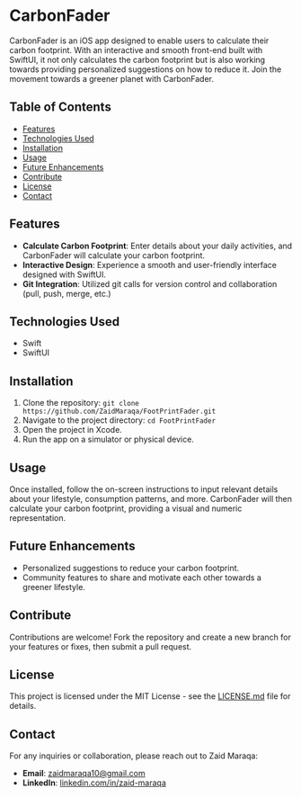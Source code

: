 
# CarbonFader

CarbonFader is an iOS app designed to enable users to calculate their carbon footprint. With an interactive and smooth front-end built with SwiftUI, it not only calculates the carbon footprint but is also working towards providing personalized suggestions on how to reduce it. Join the movement towards a greener planet with CarbonFader.

## Table of Contents

- [Features](#features)
- [Technologies Used](#technologies-used)
- [Installation](#installation)
- [Usage](#usage)
- [Future Enhancements](#future-enhancements)
- [Contribute](#contribute)
- [License](#license)
- [Contact](#contact)

## Features

- **Calculate Carbon Footprint**: Enter details about your daily activities, and CarbonFader will calculate your carbon footprint.
- **Interactive Design**: Experience a smooth and user-friendly interface designed with SwiftUI.
- **Git Integration**: Utilized git calls for version control and collaboration (pull, push, merge, etc.)

## Technologies Used

- Swift
- SwiftUI

## Installation

1. Clone the repository: `git clone https://github.com/ZaidMaraqa/FootPrintFader.git`
2. Navigate to the project directory: `cd FootPrintFader`
3. Open the project in Xcode.
4. Run the app on a simulator or physical device.

## Usage

Once installed, follow the on-screen instructions to input relevant details about your lifestyle, consumption patterns, and more. CarbonFader will then calculate your carbon footprint, providing a visual and numeric representation.

## Future Enhancements

- Personalized suggestions to reduce your carbon footprint.
- Community features to share and motivate each other towards a greener lifestyle.

## Contribute

Contributions are welcome! Fork the repository and create a new branch for your features or fixes, then submit a pull request.

## License

This project is licensed under the MIT License - see the [LICENSE.md](LICENSE.md) file for details.

## Contact

For any inquiries or collaboration, please reach out to Zaid Maraqa:

- **Email**: zaidmaraqa10@gmail.com
- **LinkedIn**: [linkedin.com/in/zaid-maraqa](https://linkedin.com/in/zaid-maraqa)

